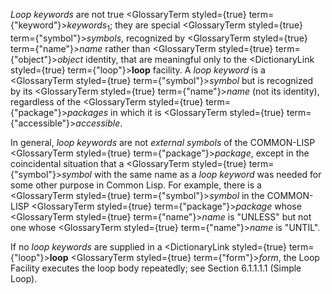  



*Loop keywords* are not true <GlossaryTerm styled={true} term={"keyword"}><i>keywords</i></GlossaryTerm><sub>1</sub>; they are special <GlossaryTerm styled={true} term={"symbol"}><i>symbols</i></GlossaryTerm>, recognized by <GlossaryTerm styled={true} term={"name"}><i>name</i></GlossaryTerm> rather than <GlossaryTerm styled={true} term={"object"}><i>object</i></GlossaryTerm> identity, that are meaningful only to the <DictionaryLink styled={true} term={"loop"}><b>loop</b></DictionaryLink> facility. A *loop keyword* is a <GlossaryTerm styled={true} term={"symbol"}><i>symbol</i></GlossaryTerm> but is recognized by its <GlossaryTerm styled={true} term={"name"}><i>name</i></GlossaryTerm> (not its identity), regardless of the <GlossaryTerm styled={true} term={"package"}><i>packages</i></GlossaryTerm> in which it is <GlossaryTerm styled={true} term={"accessible"}><i>accessible</i></GlossaryTerm>. 



In general, *loop keywords* are not *external symbols* of the COMMON-LISP <GlossaryTerm styled={true} term={"package"}><i>package</i></GlossaryTerm>, except in the coincidental situation that a <GlossaryTerm styled={true} term={"symbol"}><i>symbol</i></GlossaryTerm> with the same name as a *loop keyword* was needed for some other purpose in Common Lisp. For example, there is a <GlossaryTerm styled={true} term={"symbol"}><i>symbol</i></GlossaryTerm> in the COMMON-LISP <GlossaryTerm styled={true} term={"package"}><i>package</i></GlossaryTerm> whose <GlossaryTerm styled={true} term={"name"}><i>name</i></GlossaryTerm> is "UNLESS" but not one whose <GlossaryTerm styled={true} term={"name"}><i>name</i></GlossaryTerm> is "UNTIL". 



If no *loop keywords* are supplied in a <DictionaryLink styled={true} term={"loop"}><b>loop</b></DictionaryLink> <GlossaryTerm styled={true} term={"form"}><i>form</i></GlossaryTerm>, the Loop Facility executes the loop body repeatedly; see Section 6.1.1.1.1 (Simple Loop). 







 



 



